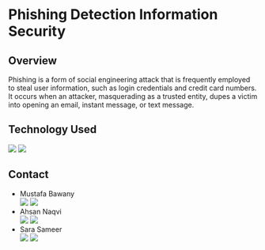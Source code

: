 # Phishing Detection Information Security

## Overview

Phishing is a form of social engineering attack that is frequently employed to steal user information, such as login credentials and credit card numbers. It occurs when an attacker, masquerading as a trusted
entity, dupes a victim into opening an email, instant message, or text message.



## Technology Used

<div>
    <img name = "Python" src = "https://img.shields.io/badge/-PYTHON-red">
    <img name = "Excel" src = "https://img.shields.io/badge/MS-EXCEL-green">
</div>

## Contact
<ul>
  <li>Mustafa Bawany</li>
    <a href="mailto:mustafabawany204@gmail.com"><img name = "Gmail" src = "https://img.shields.io/badge/Gmail-D14836?style=for-the-badge&logo=gmail&logoColor=white"></a>
    <a href="https://pk.linkedin.com/in/mustafabawany"><img name = "LinkedIn" src = "https://img.shields.io/badge/linkedin-%230077B5.svg?style=for-the-badge&logo=linkedin&logoColor=white"></a>
  <li>Ahsan Naqvi</li>
  <a href="mailto:syedahsanwork127@gmail.com"><img name = "Gmail" src = "https://img.shields.io/badge/Gmail-D14836?style=for-the-badge&logo=gmail&logoColor=white"></a>
    <a href="https://www.linkedin.com/in/ahsannaqvii/"><img name = "LinkedIn" src = "https://img.shields.io/badge/linkedin-%230077B5.svg?style=for-the-badge&logo=linkedin&logoColor=white"></a>
  <li>Sara Sameer</li>
  <a href="mailto:sarasameer991@gmail.com"><img name = "Gmail" src = "https://img.shields.io/badge/Gmail-D14836?style=for-the-badge&logo=gmail&logoColor=white"></a>
    <a href="https://www.linkedin.com/in/sara-sameer-/"><img name = "LinkedIn" src = "https://img.shields.io/badge/linkedin-%230077B5.svg?style=for-the-badge&logo=linkedin&logoColor=white"></a>
</ul>
